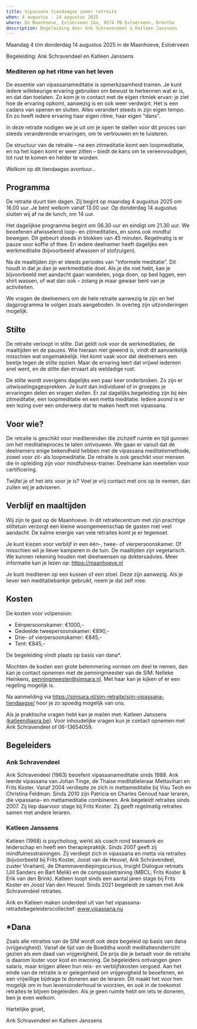 ```yaml
---
title: Vipassana tiendaagse zomer retraite
when: 4 augustus - 14 augustus 2025
where: De Maanhoeve, Exloërveen 18a, 9574 PB Exloërveen, Drenthe
description: Begeleiding door Ank Schravendeel & Katleen Janssens
---
```


Maandag 4 t/m donderdag 14 augustus 2025 in de Maanhoeve, Exloërveen

Begeleiding: Ank Schravendeel en Katleen Janssens

### Mediteren op het ritme van het leven

De essentie van vipassanameditatie is opmerkzaamheid trainen. Je kunt iedere willekeurige ervaring gebruiken om bewust te herkennen wat er is, en dat dan toelaten. Zo kom je in contact met de eigen ritmiek ervan: je ziet hoe de ervaring opkomt, aanwezig is en ook weer verdwijnt. Het is een cadans van openen en sluiten. Alles verandert steeds in zijn eigen tempo. En zo heeft iedere ervaring haar eigen ritme, haar eigen "dans".

In deze retraite nodigen we je uit om je open te stellen voor dit proces van steeds veranderende ervaringen, om te vertrouwen en te luisteren.

De structuur van de retraite – na een zitmeditatie komt een loopmeditatie, en na het lopen komt er weer zitten – biedt de kans om te vereenvoudigen, tot rust te komen en helder te worden.

Welkom op dit tiendaagse avontuur...

## Programma

De retraite duurt tien dagen. Zij begint op maandag 4 augustus 2025 om 16.00 uur. Je bent welkom vanaf 13.00 uur.
Op donderdag 14 augustus sluiten wij af na de lunch, om 14 uur.

Het dagelijkse programma begint om 06.30 uur en eindigt om 21.30 uur. We beoefenen afwisselend loop- en zitmeditaties, en soms ook mindful bewegen. Dit gebeurt steeds in blokken van 45 minuten. Regelmatig is er pauze voor koffie of thee. En iedere deelnemer heeft dagelijks een werkmeditatie (bijvoorbeeld afwassen of stofzuigen).

Na de maaltijden zijn er steeds periodes van "informele meditatie". Dit houdt in dat je dan je werkmeditatie doet. Als je die niet hebt, kan je bijvoorbeeld met aandacht gaan wandelen, yoga doen, op bed liggen, een shirt wassen, of wat dan ook – zolang je maar gewaar bent van je activiteiten.

We vragen de deelnemers om de hele retraite aanwezig te zijn en het dagprogramma te volgen zoals aangeboden. In overleg zijn uitzonderingen mogelijk.

## Stilte

De retraite verloopt in stilte. Dat geldt ook voor de werkmeditaties, de maaltijden en de pauzes. Wie hieraan niet gewend is, vindt dit aanvankelijk misschien wat ongemakkelijk. Het komt vaak voor dat deelnemers een beetje tegen de stilte opzien. Maar de ervaring leert dat vrijwel iedereen snel went, en de stilte dan ervaart als weldadige rust.

De stilte wordt overigens dagelijks een paar keer onderbroken. Zo zijn er uitwisselingsgesprekken. Je kunt dan individueel of in groepjes je ervaringen delen en vragen stellen.
Er zal dagelijks begeleiding zijn bij één zitmeditatie, een loopmeditatie en een metta meditatie. Iedere avond is er een lezing over een onderwerp dat te maken heeft met vipassana.

## Voor wie?

De retraite is geschikt voor mediterenden die zichzelf ruimte en tijd gunnen om het meditatieproces te laten ontvouwen.
We gaan er vanuit dat de deelnemers enige bekendheid hebben met de vipassana meditatiemethode, zowel voor zit- als loopmeditatie.
De retraite is ook geschikt voor mensen die in opleiding zijn voor mindfulness-trainer. Deelname kan meetellen voor certificering.

Twijfel je of het iets voor je is? Voel je vrij contact met ons op te nemen, dan zullen wij je adviseren.

## Verblijf en maaltijden

Wij zijn te gast op de Maanhoeve. In dit retraitecentrum met zijn prachtige stiltetuin verzorgt een kleine woongemeenschap de gasten met veel aandacht. De kalme energie van vele retraites komt je er tegemoet.

Je kunt kiezen voor verblijf in een één-, twee- of vierpersoonskamer. Of misschien wil je liever kamperen in de tuin.
De maaltijden zijn vegetarisch. We kunnen rekening houden met dieetwensen op doktersadvies.
Meer informatie kan je lezen op: https://maanhoeve.nl

Je kunt mediteren op een kussen of een stoel. Deze zijn aanwezig. Als je liever een meditatiebankje gebruikt, neem je dat zelf mee.

## Kosten

De kosten voor volpension:

- Eénpersoonskamer: €1000,-
- Gedeelde tweepersoonskamer: €890,-
- Drie- of vierpersoonskamer: €845,-
- Tent: €845,-

De begeleiding vindt plaats op basis van dana\*.

Mochten de kosten een grote belemmering vormen om deel te nemen, dan kan je contact opnemen met de penningmeester van de SIM: Nelleke Heinkens, penningmeester@simsara.nl. Met haar kan je kijken of er een regeling mogelijk is.

Na aanmelding via https://simsara.nl/sim-retraite/sim-vipassana-tiendaagse/ hoor je zo spoedig mogelijk van ons.

Als je praktische vragen hebt kan je mailen met: Katleen Janssens (katleen@aora.be). Voor inhoudelijke vragen kun je contact opnemen met Ank Schravendeel of 06-13654059.

## Begeleiders

### Ank Schravendeel

Ank Schravendeel (1963) beoefent vipassanameditatie sinds 1988. Ank leerde vipassana van Johan Tinge, de Thaise meditatieleraar Mettavihari en Frits Koster. Vanaf 2004 verdiepte ze zich in mettameditatie bij Visu Teoh en Christina Feldman. Sinds 2010 zijn Patricia en Charles Genoud haar leraren, die vipassana- en mettameditatie combineren. Ank begeleidt retraites sinds 2007. Zij liep daarvoor stage bij Frits Koster. Zij geeft regelmatig retraites samen met andere leraren.

### Katleen Janssens

Katleen (1968) is psycholoog, werkt als coach rond teamwork en leiderschap en heeft een therapiepraktijk. Sinds 2007 geeft zij mindfulnesstrainingen. Zij verdiept zich in vipassana en metta via retraites (bijvoorbeeld bij Frits Koster, Joost van de Heuvel, Ank Schravendeel, zuster Virañani), de Dhammaverdiepingscursus, Insight Dialogue retreats (Jill Sanders en Bart Melik) en de compassietraining (MBCL; Frits Koster & Erik van den Brink).
Katleen loopt sinds een aantal jaren stage bij Frits Koster en Joost Van den Heuvel. Sinds 2021 begeleidt ze samen met Ank Schravendeel retraites.

Ank en Katleen maken onderdeel uit van het vipassana-retraitebegeleiderscollectief: www.vipassana.nu

## \*Dana

Zoals alle retraites van de SIM wordt ook deze begeleid op basis van dana (vrijgevigheid). Vanaf de tijd van de Boeddha wordt meditatieonderricht gezien als een daad van vrijgevigheid. De prijs die je betaalt voor de retraite is daarom louter voor kost en inwoning. De begeleiders ontvangen geen salaris, maar krijgen alleen hun reis- en verblijfskosten vergoed.
Aan het einde van de retraite is er gelegenheid om vrijgevigheid te beoefenen, en een vrijwillige bijdrage te doneren aan de leraren. Dit maakt het voor hen mogelijk om in hun levensonderhoud te voorzien, en ook in de toekomst retraites te blijven begeleiden. Als je geen ruimte hebt om iets te doneren, ben je even welkom.

Hartelijke groet,

Ank Schravendeel en Katleen Janssens
